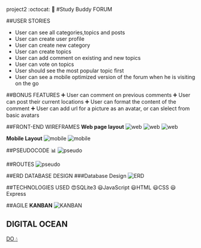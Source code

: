project2 :octocat: :thought_balloon:
#Study Buddy FORUM


##USER STORIES
* User can see all categories,topics and posts
* User can create user profile
* User can create new category
* User can create topics
* User can add comment on existing and new topics
* User can vote on topics
* User should see the most popular topic first
* User can see a mobile optimized version of the forum when he is visiting on the go

##BONUS FEATURES
 :heavy_plus_sign: User can comment on previous comments
 :heavy_plus_sign: User can post their current locations
 :heavy_plus_sign: User can format the content of the comment
 :heavy_plus_sign: User can add url for a picture as an avatar, or can slelect from basic avatars


##FRONT-END WIREFRAMES
**Web page layout**
![web](image/web1.png)
![web](image/web2.png)
![web](image/web3.png)

**Mobile Layout**
![mobile](image/mobile1.png)
![mobile](image/mobile2.png)

##PSEUDOCODE :bar_chart:
![pseudo](image/code.png)

##ROUTES
![pseudo](image/routes.png)


##ERD DATABASE DESIGN
###Database Design
![ERD](image/erd.png)


##TECHNOLOGIES USED
:heart_eyes:SQLite3
:smiley:JavaScript
:smiley:HTML
:smiley:CSS
:smiley:Express

##AGILE
**KANBAN**
![KANBAN](image/kanban.png)

## DIGITAL OCEAN
[DO :droplet:](http://github.com)
